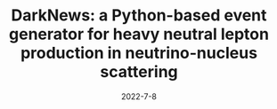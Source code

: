 ---
title: 'DarkNews: a Python-based event generator for heavy neutral lepton production in neutrino-nucleus scattering'
pub_number: 1
authors: Asli M. Abdullahi, Jaime Hoefken Zink, Matheus Hostert, Daniele Massaro, Silvia Pascoli
collection: publication
permalink: /publication/2022-7-8-DarkNewsaPython-basedeventgeneratorforheavyneutralleptonproductioninneutrino-nucleusscattering
date: 2022-7-8
venue:  
paperurl: 'https://arxiv.org/abs/2207.04137'
citation_notitle: 'Asli M. Abdullahi, Jaime Hoefken Zink, Matheus Hostert, Daniele Massaro, Silvia Pascoli, preprint, 2022'
citation: 'DarkNews: a Python-based event generator for heavy neutral lepton production in neutrino-nucleus scattering, Asli M. Abdullahi, Jaime Hoefken Zink, Matheus Hostert, Daniele Massaro, Silvia Pascoli, preprint, 2022'
eprint: '2207.04137'
---